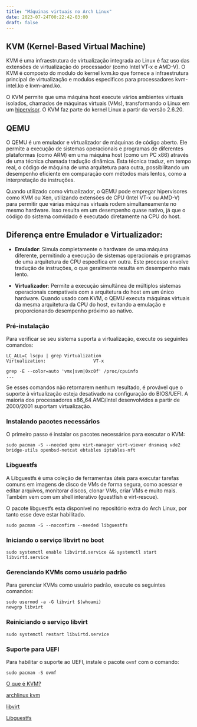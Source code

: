 ```yaml
---
title: "Máquinas virtuais no Arch Linux"
date: 2023-07-24T00:22:42-03:00
draft: false
---
```


## KVM (Kernel-Based Virtual Machine)

KVM é uma infraestrutura de virtualização integrada ao Linux é faz uso das extensões de virtualização do processador (como Intel VT-x e AMD-V). O KVM é composto do modulo do kernel kvm.ko que fornece a infraestrutura principal de virtualização e modulos especificos para processadores kvm-intel.ko e kvm-amd.ko. 

O KVM permite que uma máquina host execute vários ambientes virtuais isolados, chamados de máquinas virtuais (VMs), transformando o Linux em um [hipervisor](https://pt.wikipedia.org/wiki/Hipervisor). O KVM faz parte do kernel Linux a partir da versão 2.6.20.

## QEMU

O QEMU é um emulador e virtualizador de máquinas de código aberto. Ele permite a execução de sistemas operacionais e programas de diferentes plataformas (como ARM) em uma máquina host (como um PC x86) através de uma técnica chamada tradução dinâmica. Esta técnica traduz, em tempo real, o código de máquina de uma arquitetura para outra, possibilitando um desempenho eficiente em comparação com métodos mais lentos, como a interpretação de instruções.

Quando utilizado como virtualizador, o QEMU pode empregar hipervisores como KVM ou Xen, utilizando extensões de CPU (Intel VT-x ou AMD-V) para permitir que várias máquinas virtuais rodem simultaneamente no mesmo hardware. Isso resulta em um desempenho quase nativo, já que o código do sistema convidado é executado diretamente na CPU do host.

## Diferença entre Emulador e Virtualizador:

- **Emulador**: Simula completamente o hardware de uma máquina diferente, permitindo a execução de sistemas operacionais e programas de uma arquitetura de CPU específica em outra. Este processo envolve tradução de instruções, o que geralmente resulta em desempenho mais lento.

- **Virtualizador**: Permite a execução simultânea de múltiplos sistemas operacionais compatíveis com a arquitetura do host em um único hardware. Quando usado com KVM, o QEMU executa máquinas virtuais da mesma arquitetura da CPU do host, evitando a emulação e proporcionando desempenho próximo ao nativo.

### Pré-instalação

Para verificar se seu sistema suporta a virtualização, execute os seguintes comandos:

```
LC_ALL=C lscpu | grep Virtualization
Virtualization:                  VT-x
```

```
grep -E --color=auto 'vmx|svm|0xc0f' /proc/cpuinfo
...
```

Se esses comandos não retornarem nenhum resultado, é provável que o suporte à virtualização esteja desativado na configuração do BIOS/UEFI. A maioria dos processadores x86_64 AMD/Intel desenvolvidos a partir de 2000/2001 suportam virtualização.

### Instalando pacotes necessários

O primeiro passo é instalar os pacotes necessários para executar o KVM:

```
sudo pacman -S --needed qemu virt-manager virt-viewer dnsmasq vde2 bridge-utils openbsd-netcat ebtables iptables-nft
```

### Libguestfs

A Libguestfs é uma coleção de ferramentas úteis para executar tarefas comuns em imagens de disco de VMs de forma segura, como acessar e editar arquivos, monitorar discos, clonar VMs, criar VMs e muito mais. Também vem com um shell interativo (guestfish e virt-rescue).

O pacote libguestfs esta disponível no repositório extra do Arch Linux, por tanto esse deve estar habilitado.

```
sudo pacman -S --noconfirm --needed libguestfs 
```

### Iniciando o serviço libvirt no boot

```
sudo systemctl enable libvirtd.service && systemctl start libvirtd.service
```

### Gerenciando KVMs como usuário padrão

Para gerenciar KVMs como usuário padrão, execute os seguintes comandos:

```
sudo usermod -a -G libvirt $(whoami)
newgrp libvirt
```

### Reiniciando o serviço libvirt

```
sudo systemctl restart libvirtd.service
```

### Suporte para UEFI

Para habilitar o suporte ao UEFI, instale o pacote `ovmf` com o comando:

```
sudo pacman -S ovmf
```





[O que é KVM?](https://www.redhat.com/pt-br/topics/virtualization/what-is-KVM)

[archlinux kvm](https://wiki.archlinux.org/title/KVM)

[libvirt](https://wiki.archlinux.org/index.php/Libvirt)

[Libguestfs](http://www.libguestfs.org/)
